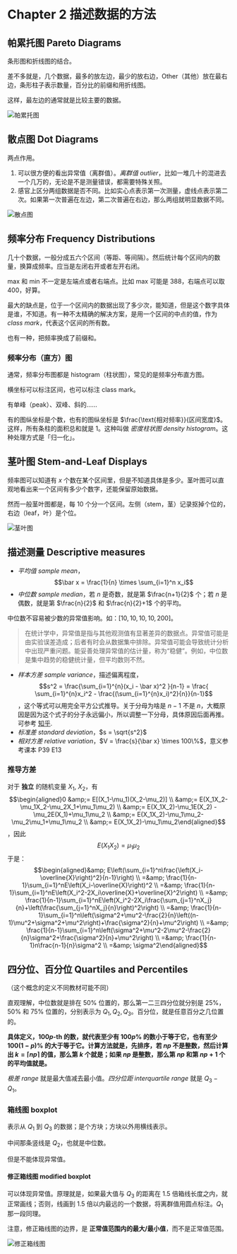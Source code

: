 # Chapter 2 描述数据的方法

## 帕累托图 Pareto Diagrams

条形图和折线图的结合。

差不多就是，几个数据，最多的放左边，最少的放右边，Other（其他）放在最右边，条形柱子表示数量，百分比的前缀和用折线图。

这样，最左边的通常就是比较主要的数据。

![帕累托图](https://s2.loli.net/2023/02/20/TfmJKBtWYrDNPo2.png)

## 散点图 Dot Diagrams

两点作用。

1. 可以很方便的看出异常值（离群值）。*离群值 outlier*，比如一堆几十的混进去一个几万的，无论是不是测量错误，都需要特殊关照。
2. 感官上区分两组数据是否不同。比如实心点表示第一次测量，虚线点表示第二次。如果第一次普遍在左边，第二次普遍在右边，那么两组就明显数据不同。

![散点图](https://s2.loli.net/2023/02/27/8jc5fBCJIqS1hRp.png)

## 频率分布 Frequency Distributions

几十个数据，一般分成五六个区间（等距、等间隔）。然后统计每个区间内的数量，换算成频率。应当是左闭右开或者左开右闭。

max 和 min 不一定是左端点或者右端点。比如 max 可能是 388，右端点可以取 400，好算。

最大的缺点是，位于一个区间内的数据出现了多少次，能知道，但是这个数字具体是谁，不知道。有一种不太精确的解决方案，是用一个区间的中点的值，作为 *class mark*，代表这个区间的所有数。

也有一种，把频率换成了前缀和。

### 频率分布（直方）图

通常，频率分布图都是 histogram（柱状图），常见的是频率分布直方图。

横坐标可以标注区间，也可以标注 class mark。

有单峰（peak）、双峰、斜的……

有的图纵坐标是个数，也有的图纵坐标是 $\frac{\text{相对频率}}{区间宽度}$。这样，所有条柱的面积总和就是 $1$。这种叫做 *密度柱状图 density histogram*。这种处理方式是「归一化」。

## 茎叶图 Stem-and-Leaf Displays

频率图可以知道有 $x$ 个数在某个区间里，但是不知道具体是多少。茎叶图可以直观地看出来一个区间有多少个数字，还能保留原始数据。

然而一般茎叶图都是，每 10 个分一个区间。左侧（stem，茎）记录抠掉个位的，右边（leaf，叶）是个位。

![茎叶图](https://s2.loli.net/2023/02/27/KBHOZGb7u1DpXlr.png)

## 描述测量 Descriptive measures

* *平均值 sample mean*，$$\bar x = \frac{1}{n} \times \sum_{i=1}^n x_i$$
* *中位数 sample median*，若 $n$ 是奇数，就是第 $\frac{n+1}{2}$ 个；若 $n$ 是偶数，就是第 $\frac{n}{2}$ 和 $\frac{n}{2}+1$ 个的平均。

中位数不容易被少数的异常值影响。如：$[10, 10, 10, 10, 200]$。

> 在统计学中，异常值是指与其他观测值有显著差异的数据点。异常值可能是由实验误差造成；后者有时会从数据集中排除。异常值可能会导致统计分析中出现严重问题。能妥善处理异常值的估计量，称为“稳健”。例如，中位数是集中趋势的稳健统计量，但平均数则不然。

* *样本方差 sample variance*，描述偏离程度，$$s^2 = \frac{\sum_{i=1}^{n}(x_i - \bar x)^2 }{n-1} = \frac{ \sum_{i=1}^{n}x_i^2 - \frac{(\sum_{i=1}^{n}x_i)^2}{n}}{n-1}$$，这个等式可以用完全平方公式推导。关于分母为啥是 $n-1$ 不是 $n$，大概原因是因为这个式子的分子永远偏小，所以调整一下分母，具体原因后面再推。可参考 [知乎](https://zhuanlan.zhihu.com/p/102043269).
* *标准差 standard deviation*，$s = \sqrt{s^2}$
* *相对方差 relative variation*，$V = \frac{s}{\bar x} \times 100\%$，意义参考课本 P39 E13

### 推导方差

对于 **独立** 的随机变量 $X_1$, $X_2$，有
$$\begin{aligned}0 &amp;= E[(X_1-\mu_1)(X_2-\mu_2)] \\ &amp;= E(X_1X_2-\mu_1X_2-\mu_2X_1+\mu_1\mu_2) \\ &amp;= E(X_1X_2)-\mu_1E(X_2) - \mu_2E(X_1)+\mu_1\mu_2 \\ &amp;= E(X_1X_2)-\mu_1\mu_2-\mu_2\mu_1+\mu_1\mu_2 \\ &amp;= E(X_1X_2)-\mu_1\mu_2\end{aligned}$$，因此 $$E(X_1X_2)=\mu_1\mu_2$$
于是：
$$\begin{aligned}&amp; E\left(\sum_{i=1}^n\frac{\left(X_i-\overline{X}\right)^2}{n-1}\right) \\ =&amp; \frac{1}{n-1}\sum_{i=1}^nE\left(X_i-\overline{X}\right)^2 \\ =&amp; \frac{1}{n-1}\sum_{i=1}^nE\left(X_i^2-2X_i\overline{X}+\overline{X}^2\right) \\ =&amp; \frac{1}{n-1}\sum_{i=1}^nE\left(X_i^2-2X_i\frac{\sum_{j=1}^nX_j}{n}+\left(\frac{\sum_{j=1}^nX_j}{n}\right)^2\right) \\ =&amp; \frac{1}{n-1}\sum_{i=1}^n\left(\sigma^2+\mu^2-\frac{2}{n}\left((n-1)\mu^2+\sigma^2+\mu^2\right)+\frac{\sigma^2}{n}+\mu^2\right) \\ =&amp; \frac{1}{n-1}\sum_{i=1}^n\left(\sigma^2+\mu^2-2\mu^2-\frac{2}{n}\sigma^2+\frac{\sigma^2}{n}+\mu^2\right) \\ =&amp; \frac{1}{n-1}n\frac{n-1}{n}\sigma^2 \\ =&amp; \sigma^2\end{aligned}$$

## 四分位、百分位 Quartiles and Percentiles

（这个概念的定义不同教材可能不同）

直观理解，中位数就是排在 50% 位置的，那么第一二三四分位就分别是 25%，50% 和 75% 位置的，分别表示为 $Q_1, Q_2, Q_3$。百分位，就是任意百分之几位置的。

**具体定义，$100p$-th 的数，就代表至少有 $100p\%$ 的数小于等于它，也有至少 $100(1-p)\%$ 的大于等于它。计算方法就是，先排序，若 $np$ 不是整数，然后计算出 $k = \lceil np \rceil$ 的值，那么第 $k$ 个就是；如果 $np$ 是整数，那么第 $np$ 和第 $np+1$ 个的平均值就是。**

*极差 range* 就是最大值减去最小值。*四分位距 interquartile range* 就是 $Q_3 - Q_1$。

### 箱线图 boxplot

表示从 $Q_1$ 到 $Q_3$ 的数据；是个方块；方块以外用横线表示。

中间那条竖线是 $Q_2$，也就是中位数。

但是不能体现异常值。

#### 修正箱线图 modified boxplot

可以体现异常值。原理就是，如果最大值与 $Q_3$ 的距离在 1.5 倍箱线长度之内，就正常画线；否则，线画到 1.5 倍以内最远的一个数据，将离群值用圆点标注。$Q_1$ 那一段同理。

注意，修正箱线图的边界，是 **正常值范围内的最大/最小值**，而不是正常值范围。

![修正箱线图](https://s2.loli.net/2023/03/04/jA3ciB6LRwDkomF.png)
